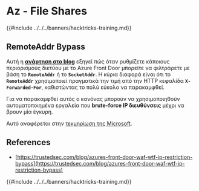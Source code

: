 # Az - File Shares

{{#include ../../../banners/hacktricks-training.md}}

## RemoteAddr Bypass

Αυτή η **[ανάρτηση στο blog](https://trustedsec.com/blog/azures-front-door-waf-wtf-ip-restriction-bypass)** εξηγεί πώς όταν ρυθμίζετε κάποιους περιορισμούς δικτύου με το Azure Front Door μπορείτε να φιλτράρετε με βάση το **`RemoteAddr`** ή το **`SocketAddr`**. Η κύρια διαφορά είναι ότι το **`RemoteAddr`** χρησιμοποιεί πραγματικά την τιμή από την HTTP κεφαλίδα **`X-Forwarded-For`**, καθιστώντας το πολύ εύκολο να παρακαμφθεί.

Για να παρακαμφθεί αυτός ο κανόνας μπορούν να χρησιμοποιηθούν αυτοματοποιημένα εργαλεία που **brute-force IP διευθύνσεις** μέχρι να βρουν μία έγκυρη.

Αυτό αναφέρεται στην [τεκμηρίωση της Microsoft](https://learn.microsoft.com/en-us/azure/web-application-firewall/afds/waf-front-door-configure-ip-restriction).


## References

- [https://trustedsec.com/blog/azures-front-door-waf-wtf-ip-restriction-bypass](https://trustedsec.com/blog/azures-front-door-waf-wtf-ip-restriction-bypass)

{{#include ../../../banners/hacktricks-training.md}}
